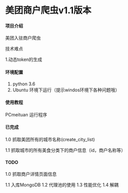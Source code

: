 # 美团商户爬虫v1.1版本


#### 项目介绍
美团入驻商户爬虫

技术难点

1.动态token的生成

#### 环境配置

1. python 3.6
2. Ubuntu 环境下运行（提示windos环境下各种问题哦）

#### 使用教程
PCmeituan 运行程序

#### 已完成
1.0 抓取美团所有的城市名称(create_city_list) 

1.1 抓取城市的所有美食分类下的商户信息（id，商户名称等）

#### TODO

1.0 抓取商户详情页面信息 

1.1 入库MongoDB
1.2 代理池的使用
1.3 性能优化
1.4 解耦


